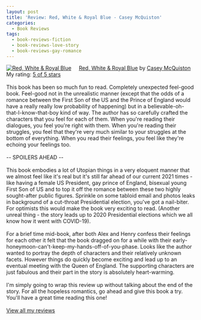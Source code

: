 ```yaml
---
layout: post
title: 'Review: Red, White & Royal Blue - Casey McQuiston'
categories:
  - Book Reviews
tags:
  - book-reviews-fiction
  - book-reviews-love-story
  - book-reviews-gay-romance
---
```


<a href="https://www.goodreads.com/book/show/41150487-red-white-royal-blue" style="float: left; padding-right: 20px"><img border="0" alt="Red, White & Royal Blue" src="https://i.gr-assets.com/images/S/compressed.photo.goodreads.com/books/1566742512l/41150487._SX98_.jpg" /></a><a href="https://www.goodreads.com/book/show/41150487-red-white-royal-blue">Red, White & Royal Blue</a> by <a href="https://www.goodreads.com/author/show/17949486.Casey_McQuiston">Casey McQuiston</a><br/>
My rating: <a href="https://www.goodreads.com/review/show/3920121232">5 of 5 stars</a><br /><br />
This book has been so much fun to read. Completely unexpected feel-good book. Feel-good not in the unrealistic manner (except that the odds of a romance between the First Son of the US and the Prince of England would have a really really low probability of happening) but in a believable-oh-that-I-know-that-boy kind of way. The author has so carefully crafted the characters that you feel for each of them. When you're reading their dialogues, you feel you're right with them. When you're reading their struggles, you feel that they're very much similar to your struggles at the bottom of everything. When you read their feelings, you feel like they're echoing your feelings too. <br /><br />-- SPOILERS AHEAD --<br /><br />This book embodies a lot of Utopian things in a very eloquent manner that we almost feel like it's real but it's still far ahead of our current 2021 times - like having a female US President, gay prince of England, bisexual young First Son of US and to top it off the romance between these two highly sought-after public figures. Sprinkle on some tabloid email and photos leaks in background of a cut-throat Presidential election, you've got a nail-biter. For optimists this would make the book very exciting to read. (Another unreal thing - the story leads up to 2020 Presidential elections which we all know how it went with COVID-19). <br /><br />For a brief time mid-book, after both Alex and Henry confess their feelings for each other it felt that the book dragged on for a while with their early-honeymoon-can't-keep-my-hands-off-of-you-phase. Looks like the author wanted to portray the depth of characters and their relatively unknown facets. However things do quickly become exciting and lead up to an eventual meeting with the Queen of England. The supporting characters are just fabulous and their part in the story is absolutely heart-warming. <br /><br />I'm simply going to wrap this review up without talking about the end of the story. For all the hopeless romantics, go ahead and give this book a try. You'll have a great time reading this one! 
<br/><br/>
<a href="https://www.goodreads.com/review/list/10354359-sheekha">View all my reviews</a>
